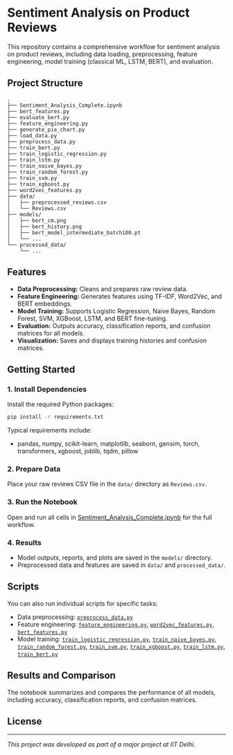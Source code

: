 # Sentiment Analysis on Product Reviews

This repository contains a comprehensive workflow for sentiment analysis on product reviews, including data loading, preprocessing, feature engineering, model training (classical ML, LSTM, BERT), and evaluation.

## Project Structure

```
.
├── Sentiment_Analysis_Complete.ipynb
├── bert_features.py
├── evaluate_bert.py
├── feature_engineering.py
├── generate_pie_chart.py
├── load_data.py
├── preprocess_data.py
├── train_bert.py
├── train_logistic_regression.py
├── train_lstm.py
├── train_naive_bayes.py
├── train_random_forest.py
├── train_svm.py
├── train_xgboost.py
├── word2vec_features.py
├── data/
│   ├── preprocessed_reviews.csv
│   └── Reviews.csv
├── models/
│   ├── bert_cm.png
│   ├── bert_history.png
│   ├── bert_model_intermediate_batch100.pt
│   └── ...
└── processed_data/
    └── ...
```

## Features

- **Data Preprocessing:** Cleans and prepares raw review data.
- **Feature Engineering:** Generates features using TF-IDF, Word2Vec, and BERT embeddings.
- **Model Training:** Supports Logistic Regression, Naive Bayes, Random Forest, SVM, XGBoost, LSTM, and BERT fine-tuning.
- **Evaluation:** Outputs accuracy, classification reports, and confusion matrices for all models.
- **Visualization:** Saves and displays training histories and confusion matrices.

## Getting Started

### 1. Install Dependencies

Install the required Python packages:

```sh
pip install -r requirements.txt
```

Typical requirements include:
- pandas, numpy, scikit-learn, matplotlib, seaborn, gensim, torch, transformers, xgboost, joblib, tqdm, pillow

### 2. Prepare Data

Place your raw reviews CSV file in the `data/` directory as `Reviews.csv`.

### 3. Run the Notebook

Open and run all cells in [Sentiment_Analysis_Complete.ipynb](Sentiment_Analysis_Complete.ipynb) for the full workflow.

### 4. Results

- Model outputs, reports, and plots are saved in the `models/` directory.
- Preprocessed data and features are saved in `data/` and `processed_data/`.

## Scripts

You can also run individual scripts for specific tasks:
- Data preprocessing: [`preprocess_data.py`](preprocess_data.py)
- Feature engineering: [`feature_engineering.py`](feature_engineering.py), [`word2vec_features.py`](word2vec_features.py), [`bert_features.py`](bert_features.py)
- Model training: [`train_logistic_regression.py`](train_logistic_regression.py), [`train_naive_bayes.py`](train_naive_bayes.py), [`train_random_forest.py`](train_random_forest.py), [`train_svm.py`](train_svm.py), [`train_xgboost.py`](train_xgboost.py), [`train_lstm.py`](train_lstm.py), [`train_bert.py`](train_bert.py)

## Results and Comparison

The notebook summarizes and compares the performance of all models, including accuracy, classification reports, and confusion matrices.

## License




---

*This project was developed as part of a major project at IIT Delhi.*
